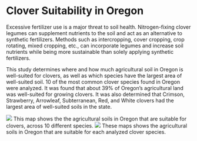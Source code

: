 # Clover Suitability in Oregon
Excessive fertilizer use is a major threat to soil health. Nitrogen-fixing clover legumes can supplement nutrients to the soil and act as an alternative to synthetic fertilizers. Methods such as intercropping, cover cropping, crop rotating, mixed cropping, etc., can incorporate legumes and increase soil nutrients while being more sustainable than solely applying synthetic fertilizers. 

This study determines where and how much agricultural soil in Oregon is well-suited for clovers, as well as which species have the largest area of well-suited soil. 10 of the most common clover species found in Oregon were analyzed. It was found that about 39% of Oregon’s agricultural land was well-suited for growing clovers. It was also determined that Crimson, Strawberry, Arrowleaf, Subterranean, Red, and White clovers had the largest area of well-suited soils in the state.

<img src="https://github.com/user-attachments/assets/b25c3018-3d89-416d-abd6-a70f99ca853f">
This map shows the the agricultural soils in Oregon that are suitable for clovers, across 10 different species.

<img src="https://github.com/user-attachments/assets/3dfe2b6e-6be9-4ce4-b7e8-1a79c7942f12">
These maps shows the agricultural soils in Oregon that are suitable for each analyzed clover species.

